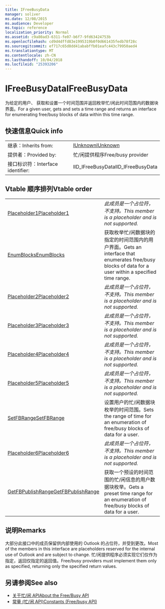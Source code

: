 ```yaml
---
title: IFreeBusyData
manager: soliver
ms.date: 12/08/2015
ms.audience: Developer
ms.topic: reference
localization_priority: Normal
ms.assetid: c9a80ad3-6311-fe07-b6f7-9fd63424753b
ms.openlocfilehash: cd9d4dffd83e1995319b0f0d661435fedb78f28c
ms.sourcegitcommit: ef717c65d8dd41ababffb01eafc443c79950aed4
ms.translationtype: MT
ms.contentlocale: zh-CN
ms.lasthandoff: 10/04/2018
ms.locfileid: "25393206"
---
```

# <a name="ifreebusydata"></a><span data-ttu-id="f76c0-102">IFreeBusyData</span><span class="sxs-lookup"><span data-stu-id="f76c0-102">IFreeBusyData</span></span>

<span data-ttu-id="f76c0-103">为给定的用户、 获取和设置一个时间范围并返回枚举忙/闲此时间范围内的数据块界面。</span><span class="sxs-lookup"><span data-stu-id="f76c0-103">For a given user, gets and sets a time range and returns an interface for enumerating free/busy blocks of data within this time range.</span></span>
  
## <a name="quick-info"></a><span data-ttu-id="f76c0-104">快速信息</span><span class="sxs-lookup"><span data-stu-id="f76c0-104">Quick info</span></span>

|||
|:-----|:-----|
|<span data-ttu-id="f76c0-105">继承：</span><span class="sxs-lookup"><span data-stu-id="f76c0-105">Inherits from:</span></span>  <br/> |[<span data-ttu-id="f76c0-106">IUnknown</span><span class="sxs-lookup"><span data-stu-id="f76c0-106">IUnknown</span></span>](https://msdn.microsoft.com/library/33f1d79a-33fc-4ce5-a372-e08bda378332%28Office.15%29.aspx) <br/> |
|<span data-ttu-id="f76c0-107">提供者：</span><span class="sxs-lookup"><span data-stu-id="f76c0-107">Provided by:</span></span>  <br/> |<span data-ttu-id="f76c0-108">忙/闲提供程序</span><span class="sxs-lookup"><span data-stu-id="f76c0-108">Free/busy provider</span></span>  <br/> |
|<span data-ttu-id="f76c0-109">接口标识符：</span><span class="sxs-lookup"><span data-stu-id="f76c0-109">Interface identifier:</span></span>  <br/> |<span data-ttu-id="f76c0-110">IID_IFreeBusyData</span><span class="sxs-lookup"><span data-stu-id="f76c0-110">IID_IFreeBusyData</span></span>  <br/> |
   
## <a name="vtable-order"></a><span data-ttu-id="f76c0-111">Vtable 顺序排列</span><span class="sxs-lookup"><span data-stu-id="f76c0-111">Vtable order</span></span>

|||
|:-----|:-----|
|[<span data-ttu-id="f76c0-112">Placeholder1</span><span class="sxs-lookup"><span data-stu-id="f76c0-112">Placeholder1</span></span>](ifreebusydata-placeholder1.md) <br/> | <span data-ttu-id="f76c0-113">*此成员是一个占位符，不支持。*</span><span class="sxs-lookup"><span data-stu-id="f76c0-113">*This member is a placeholder and is not supported.*</span></span>  <br/> |
|[<span data-ttu-id="f76c0-114">EnumBlocks</span><span class="sxs-lookup"><span data-stu-id="f76c0-114">EnumBlocks</span></span>](ifreebusydata-enumblocks.md) <br/> |<span data-ttu-id="f76c0-115">获取枚举忙/闲数据块的指定的时间范围内的用户界面。</span><span class="sxs-lookup"><span data-stu-id="f76c0-115">Gets an interface that enumerates free/busy blocks of data for a user within a specified time range.</span></span>  <br/> |
|[<span data-ttu-id="f76c0-116">Placeholder2</span><span class="sxs-lookup"><span data-stu-id="f76c0-116">Placeholder2</span></span>](ifreebusydata-placeholder2.md) <br/> | <span data-ttu-id="f76c0-117">*此成员是一个占位符，不支持。*</span><span class="sxs-lookup"><span data-stu-id="f76c0-117">*This member is a placeholder and is not supported.*</span></span>  <br/> |
|[<span data-ttu-id="f76c0-118">Placeholder3</span><span class="sxs-lookup"><span data-stu-id="f76c0-118">Placeholder3</span></span>](ifreebusydata-placeholder3.md) <br/> | <span data-ttu-id="f76c0-119">*此成员是一个占位符，不支持。*</span><span class="sxs-lookup"><span data-stu-id="f76c0-119">*This member is a placeholder and is not supported.*</span></span>  <br/> |
|[<span data-ttu-id="f76c0-120">Placeholder4</span><span class="sxs-lookup"><span data-stu-id="f76c0-120">Placeholder4</span></span>](ifreebusydata-placeholder4.md) <br/> | <span data-ttu-id="f76c0-121">*此成员是一个占位符，不支持。*</span><span class="sxs-lookup"><span data-stu-id="f76c0-121">*This member is a placeholder and is not supported.*</span></span>  <br/> |
|[<span data-ttu-id="f76c0-122">Placeholder5</span><span class="sxs-lookup"><span data-stu-id="f76c0-122">Placeholder5</span></span>](ifreebusydata-placeholder5.md) <br/> | <span data-ttu-id="f76c0-123">*此成员是一个占位符，不支持。*</span><span class="sxs-lookup"><span data-stu-id="f76c0-123">*This member is a placeholder and is not supported.*</span></span>  <br/> |
|[<span data-ttu-id="f76c0-124">SetFBRange</span><span class="sxs-lookup"><span data-stu-id="f76c0-124">SetFBRange</span></span>](ifreebusydata-setfbrange.md) <br/> |<span data-ttu-id="f76c0-125">设置用户的忙/闲数据块枚举的时间范围。</span><span class="sxs-lookup"><span data-stu-id="f76c0-125">Sets the range of time for an enumeration of free/busy blocks of data for a user.</span></span>  <br/> |
|[<span data-ttu-id="f76c0-126">Placeholder6</span><span class="sxs-lookup"><span data-stu-id="f76c0-126">Placeholder6</span></span>](ifreebusydata-placeholder6.md) <br/> | <span data-ttu-id="f76c0-127">*此成员是一个占位符，不支持。*</span><span class="sxs-lookup"><span data-stu-id="f76c0-127">*This member is a placeholder and is not supported.*</span></span>  <br/> |
|[<span data-ttu-id="f76c0-128">GetFBPublishRange</span><span class="sxs-lookup"><span data-stu-id="f76c0-128">GetFBPublishRange</span></span>](ifreebusydata-getfbpublishrange.md) <br/> |<span data-ttu-id="f76c0-129">获取一个预设的时间范围的忙/闲信息的用户数据块枚举。</span><span class="sxs-lookup"><span data-stu-id="f76c0-129">Gets a preset time range for an enumeration of free/busy blocks of data for a user.</span></span>  <br/> |
   
## <a name="remarks"></a><span data-ttu-id="f76c0-130">说明</span><span class="sxs-lookup"><span data-stu-id="f76c0-130">Remarks</span></span>

<span data-ttu-id="f76c0-131">大部分此接口中的成员保留供内部使用的 Outlook 的占位符，并受到更改。</span><span class="sxs-lookup"><span data-stu-id="f76c0-131">Most of the members in this interface are placeholders reserved for the internal use of Outlook and are subject to change.</span></span> <span data-ttu-id="f76c0-132">忙/闲提供程序必须实现它们仅作为指定，返回仅指定的返回值。</span><span class="sxs-lookup"><span data-stu-id="f76c0-132">Free/busy providers must implement them only as specified, returning only the specified return values.</span></span>
  
## <a name="see-also"></a><span data-ttu-id="f76c0-133">另请参阅</span><span class="sxs-lookup"><span data-stu-id="f76c0-133">See also</span></span>

- [<span data-ttu-id="f76c0-134">关于忙/闲 API</span><span class="sxs-lookup"><span data-stu-id="f76c0-134">About the Free/Busy API</span></span>](about-the-free-busy-api.md)
- [<span data-ttu-id="f76c0-135">常量 (忙/闲 API)</span><span class="sxs-lookup"><span data-stu-id="f76c0-135">Constants (Free/busy API)</span></span>](constants-free-busy-api.md)

